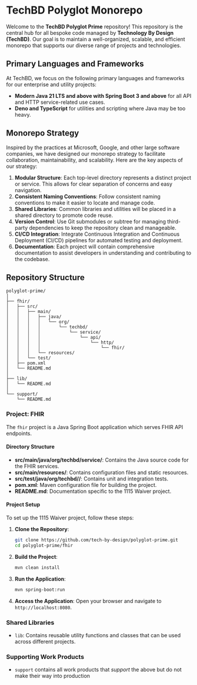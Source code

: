 # TechBD Polyglot Monorepo


Welcome to the **TechBD Polyglot Prime** repository! This repository is the
central hub for all bespoke code managed by **Technology By Design (TechBD)**.
Our goal is to maintain a well-organized, scalable, and efficient monorepo that
supports our diverse range of projects and technologies.

## Primary Languages and Frameworks
At TechBD, we focus on the following primary languages and frameworks for our
enterprise and utility projects:

- **Modern Java 21 LTS and above with Spring Boot 3 and above** for all API and
  HTTP service-related use cases.
- **Deno and TypeScript** for utilities and scripting where Java may be too
  heavy.

## Monorepo Strategy

Inspired by the practices at Microsoft, Google, and other large software
companies, we have designed our monorepo strategy to facilitate collaboration,
maintainability, and scalability. Here are the key aspects of our strategy:

1. **Modular Structure**: Each top-level directory represents a distinct project
   or service. This allows for clear separation of concerns and easy navigation.
2. **Consistent Naming Conventions**: Follow consistent naming conventions to
   make it easier to locate and manage code.
3. **Shared Libraries**: Common libraries and utilities will be placed in a
   shared directory to promote code reuse.
4. **Version Control**: Use Git submodules or subtree for managing third-party
   dependencies to keep the repository clean and manageable.
5. **CI/CD Integration**: Integrate Continuous Integration and Continuous
   Deployment (CI/CD) pipelines for automated testing and deployment.
6. **Documentation**: Each project will contain comprehensive documentation to
   assist developers in understanding and contributing to the codebase.

## Repository Structure

```
polyglot-prime/
│
├── fhir/
│   ├── src/
│   │   ├── main/
│   │   │   ├── java/
│   │   │   │   └── org/
│   │   │   │       └── techbd/
│   │   │   │           └── service/
│   │   │   │               └── api/
│   │   │   │                   └── http/
│   │   │   │                       └── fhir/
│   │   │   └── resources/
│   │   └── test/
│   ├── pom.xml
│   └── README.md
│
├── lib/
│   └── README.md
│
└── support/
    └── README.md
```

### Project: FHIR

The `fhir` project is a Java Spring Boot application which serves FHIR API
endpoints.

#### Directory Structure

- **src/main/java/org/techbd/service/**: Contains the Java source code for the
  FHIR services.
- **src/main/resources/**: Contains configuration files and static resources.
- **src/test/java/org/techbd//**: Contains unit and integration tests.
- **pom.xml**: Maven configuration file for building the project.
- **README.md**: Documentation specific to the 1115 Waiver project.

#### Project Setup

To set up the 1115 Waiver project, follow these steps:

1. **Clone the Repository**:
   ```bash
   git clone https://github.com/tech-by-design/polyglot-prime.git
   cd polyglot-prime/fhir
   ```

2. **Build the Project**:
   ```bash
   mvn clean install
   ```

3. **Run the Application**:
   ```bash
   mvn spring-boot:run
   ```

4. **Access the Application**: Open your browser and navigate to
   `http://localhost:8080`.

### Shared Libraries

- `lib`: Contains reusable utility functions and classes that can be used across
  different projects.

### Supporting Work Products

- `support` contains all work products that _support_ the above but do not make
  their way into production
